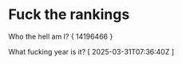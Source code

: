 # Fuck the rankings

Who the hell am I?
{ 14196466 }

What fucking year is it?
[ 2025-03-31T07:36:40Z ]
